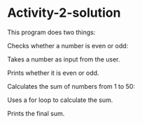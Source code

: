 # Activity-2-solution
This program does two things:

Checks whether a number is even or odd:

Takes a number as input from the user.

Prints whether it is even or odd.

Calculates the sum of numbers from 1 to 50:

Uses a for loop to calculate the sum.

Prints the final sum.
